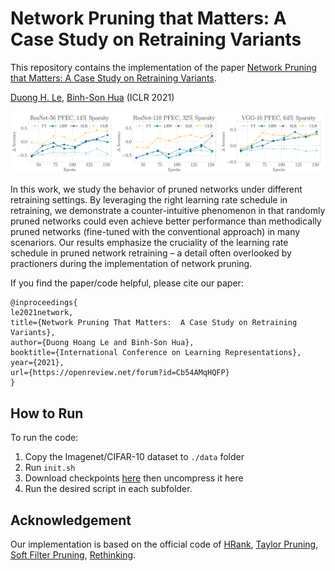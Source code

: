 # Network Pruning that Matters: A Case Study on Retraining Variants

This repository contains the implementation of the paper [Network Pruning that Matters: A Case Study on Retraining Variants](https://openreview.net/forum?id=Cb54AMqHQFP).

[Duong H. Le](https://lehduong.github.io), [Binh-Son Hua](https://sonhua.github.io) (ICLR 2021)

<img src="./asset/teaser.png" width="1000">

In this work, we study the behavior of pruned networks under different retraining settings. By leveraging the right learning rate schedule in retraining, we demonstrate a counter-intuitive phenomenon in that randomly pruned networks could even achieve better performance than methodically pruned networks (fine-tuned with the conventional approach) in many scenariors. Our results emphasize the cruciality of the learning rate schedule in pruned network retraining – a detail often overlooked by practioners during the implementation of network pruning.

If you find the paper/code helpful, please cite our paper:

```
@inproceedings{
le2021network,
title={Network Pruning That Matters:  A Case Study on Retraining Variants},
author={Duong Hoang Le and Binh-Son Hua},
booktitle={International Conference on Learning Representations},
year={2021},
url={https://openreview.net/forum?id=Cb54AMqHQFP}
}
```

## How to Run

To run the code:

1. Copy the Imagenet/CIFAR-10 dataset to `./data` folder
2. Run `init.sh`
3. Download checkpoints [here](https://drive.google.com/file/d/1scu-mbzCFo6ZI18gM95srm6nS-MLO0jt/view?usp=sharing) then uncompress it here
4. Run the desired script in each subfolder.

## Acknowledgement

Our implementation is based on the official code of [HRank](https://github.com/lmbxmu/HRank), [Taylor Pruning](https://github.com/NVlabs/Taylor_pruning), [Soft Filter Pruning](https://github.com/he-y/soft-filter-pruning), [Rethinking](https://github.com/Eric-mingjie/rethinking-network-pruning).
